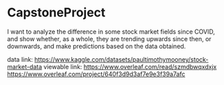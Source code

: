 # CapstoneProject

I want to analyze the difference in some stock market fields since COVID, and show whether, as a whole, they are trending upwards since then, or downwards, and make predictions based on the data obtained. 




data link: https://www.kaggle.com/datasets/paultimothymooney/stock-market-data 
viewable link: https://www.overleaf.com/read/szmdbwqxdxjx 
https://www.overleaf.com/project/640f3d9d3af7e9e3f39a7afc

